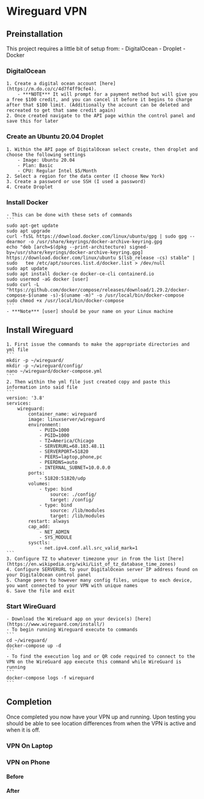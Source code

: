 # Wireguard VPN
 
## Preinstallation 
This project requires a little bit of setup from: 
    - DigitalOcean 
    - Droplet 
    - Docker
### DigitalOcean 
    1. Create a digital ocean account [here](https://m.do.co/c/4d7f4ff9cfe4). 
        - ***NOTE*** It will prompt for a payment method but will give you a free $100 credit, and you can cancel it before it begins to charge after that $100 limit. (Additionally the account can be deleted and recreated to get that same credit again)
    2. Once created navigate to the API page within the control panel and save this for later 
### Create an Ubuntu 20.04 Droplet 
    1. Within the API page of DigitalOcean select create, then droplet and choose the following settings 
        - Image: Ubuntu 20.04
        - Plan: Basic 
        - CPU: Regular Intel $5/Month 
    2. Select a region for the data center (I choose New York)
    3. Create a password or use SSH (I used a password)
    4. Create Droplet 

### Install Docker 
    - This can be done with these sets of commands 
    ```
    sudo apt-get update
    sudo apt upgrade
    curl -fsSL https://download.docker.com/linux/ubuntu/gpg | sudo gpg --dearmor -o /usr/share/keyrings/docker-archive-keyring.gpg
    echo "deb [arch=$(dpkg --print-architecture) signed-by=/usr/share/keyrings/docker-archive-keyring.gpg] https://download.docker.com/linux/ubuntu $(lsb_release -cs) stable" |  sudo   tee /etc/apt/sources.list.d/docker.list > /dev/null
    sudo apt update
    sudo apt install docker-ce docker-ce-cli containerd.io
    sudo usermod -aG docker [user]
    sudo curl -L "https://github.com/docker/compose/releases/download/1.29.2/docker-compose-$(uname -s)-$(uname -m)" -o /usr/local/bin/docker-compose
    sudo chmod +x /usr/local/bin/docker-compose
    ```
    - ***Note*** [user] should be your name on your Linux machine 
## Install Wireguard 
    1. First issue the commands to make the appropriate directories and yml file 
    ```
    mkdir -p ~/wireguard/
    mkdir -p ~/wireguard/config/
    nano ~/wireguard/docker-compose.yml
    ```
    2. Then within the yml file just created copy and paste this information into said file 
    ```
    version: '3.8'
    services:
        wireguard:
            container_name: wireguard
            image: linuxserver/wireguard
            environment:
                - PUID=1000
                - PGID=1000
                - TZ=America/Chicago
                - SERVERURL=68.183.48.11
                - SERVERPORT=51820
                - PEERS=laptop,phone,pc
                - PEERDNS=auto
                - INTERNAL_SUBNET=10.0.0.0
            ports:
                - 51820:51820/udp
            volumes:
                - type: bind
                    source: ./config/
                    target: /config/
                - type: bind
                    source: /lib/modules
                    target: /lib/modules
            restart: always
            cap_add:
                - NET_ADMIN
                - SYS_MODULE
            sysctls:
                - net.ipv4.conf.all.src_valid_mark=1
    ```
    3. Configure TZ to whatever timezone your in from the list [here](https://en.wikipedia.org/wiki/List_of_tz_database_time_zones)
    4. Configure SERVERURL to your DigitalOcean server IP address found on your DigitalOcean control panel 
    5. Change peers to however many config files, unique to each device, you want connected to your VPN with unique names 
    6. Save the file and exit 
### Start WireGuard 
    - Download the WireGuard app on your device(s) [here](https://www.wireguard.com/install/)
    - To begin running Wireguard execute to commands 
    ```
    cd ~/wireguard/
    docker-compose up -d
    ```
    - To find the execution log and or QR code required to connect to the VPN on the WireGuard app execute this command while WireGuard is running 
    ```
    docker-compose logs -f wireguard
    ```
## Completion 
Once completed you now have your VPN up and running. Upon testing you should be able to see location differences from when the VPN is active and when it is off. 
### VPN On Laptop 
### VPN on Phone 
#### Before 
#### After 